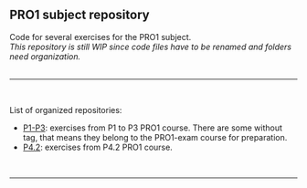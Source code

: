 ## PRO1 subject repository

Code for several exercises for the PRO1 subject. <br>
*This repository is still WIP since code files have to be renamed and folders need organization.*
<br>
<br>
<hr>
<br>

List of organized repositories:
* [P1-P3](/P1): exercises from P1 to P3 PRO1 course. There are some without tag, that means they belong to the PRO1-exam course for preparation.
* [P4.2](/P4.2): exercises from P4.2 PRO1 course. 
<br>
<hr>
